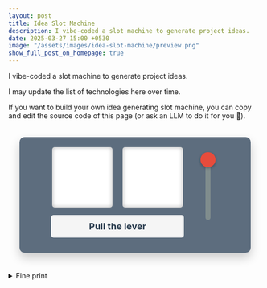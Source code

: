 ```yaml
---
layout: post
title: Idea Slot Machine
description: I vibe-coded a slot machine to generate project ideas.
date: 2025-03-27 15:00 +0530
image: "/assets/images/idea-slot-machine/preview.png"
show_full_post_on_homepage: true
---
```


I vibe-coded a slot machine to generate project ideas.

I may update the list of technologies here over time.

If you want to build your own idea generating slot machine, you can copy and edit the source code of this page (or ask an LLM to do it for you 🙂).

<!-- START LLM-GENERATED CODE -->
<style>
    .container {
        max-width: 500px;
        margin: 0;
        padding: 20px;
        text-align: center;
        width: 100%;
        box-sizing: border-box;
    }
    .slot-machine {
        background-color: #5d6d7e;
        border-radius: 10px;
        padding: 20px;
        max-width: 450px;
        margin: 0 auto;
        box-shadow: 0 10px 20px rgba(0, 0, 0, 0.2);
        padding-bottom: 30px;
    }
    .machine-container {
        display: flex;
        align-items: flex-start;
        justify-content: center;
        gap: 30px;
    }
    .slot-section {
        display: flex;
        flex-direction: column;
        align-items: center;
    }
    .slots {
        display: flex;
        justify-content: center;
        gap: 20px;
    }
    .slot {
        width: 120px;
        height: 120px;
        background-color: white;
        border-radius: 5px;
        overflow: hidden;
        position: relative;
        box-shadow: inset 0 0 10px rgba(0, 0, 0, 0.3);
    }
    .slot-wrapper {
        position: absolute;
        width: 100%;
        transition: transform 0.5s cubic-bezier(0.45, 0.05, 0.55, 0.95);
    }
    .slot-item {
        width: 120px;
        height: 120px;
        display: flex;
        align-items: center;
        justify-content: center;
        background-color: white;
    }
    @media (max-width: 480px) {
        .slot {
            width: 100px;
            height: 100px;
        }
        .slot-item {
            width: 100px;
            height: 100px;
        }
        .slots {
            gap: 10px;
        }
        .machine-container {
            gap: 15px;
        }
        h1 {
            font-size: 24px;
        }
        #combination-text {
            font-size: 16px;
        }
        .combination-result {
            max-width: 190px;
        }
    }
    .slot-item img {
        max-width: 80%;
        max-height: 80%;
        object-fit: contain;
    }
    .lever-container {
        display: flex;
        flex-direction: column;
        align-items: center;
        justify-content: center;
        height: 170px;
    }
    .lever {
        position: relative;
        height: 150px;
        width: 40px;
        cursor: pointer;
    }
    .lever-handle {
        position: absolute;
        top: 0;
        left: 50%;
        transform: translateX(-50%);
        width: 30px;
        height: 30px;
        background-color: #e74c3c;
        border-radius: 50%;
        z-index: 2;
        box-shadow: 0 2px 5px rgba(0, 0, 0, 0.3);
        transition: transform 0.2s;
    }
    .lever-base {
        position: absolute;
        top: 15px;
        left: 50%;
        transform: translateX(-50%);
        width: 10px;
        height: 120px;
        background-color: #7f8c8d;
        border-radius: 5px;
        z-index: 1;
    }
    .lever:hover .lever-handle {
        background-color: #c0392b;
    }
    .lever.disabled {
        cursor: not-allowed;
    }
    .lever.disabled .lever-handle {
        background-color: #95a5a6;
    }
    .lever.pulled .lever-handle {
        transform: translateX(-50%) translateY(100px);
    }
    .combination-result {
        background-color: #f5f5f5;
        border-radius: 5px;
        padding: 12px;
        margin-top: 15px;
        width: 100%;
        text-align: center;
        max-width: 240px;
    }
    #combination-text {
        margin: 0;
        font-size: 18px;
        font-weight: bold;
        color: #2c3e50;
    }
</style>
<center>
<div class="container">
    <div class="slot-machine">
        <div class="machine-container">
            <div class="slot-section">
                <div class="slots">
                    <div class="slot" id="slot1">
                        <div class="slot-wrapper"></div>
                    </div>
                    <div class="slot" id="slot2">
                        <div class="slot-wrapper"></div>
                    </div>
                </div>
                <div class="combination-result">
                    <p id="combination-text">Pull the lever</p>
                </div>
            </div>
            <div class="lever-container">
                <div class="lever" id="spin-lever">
                    <div class="lever-handle"></div>
                    <div class="lever-base"></div>
                </div>
            </div>
        </div>
    </div>
</div>
</center>

<script>
    document.addEventListener('DOMContentLoaded', () => {
        let currentIndex1 = 0;
        let currentIndex2 = 0;
        let isDragging = false;
        let startY = 0;
        let leverPulled = false;
        
        const technologies = [
            { name: 'LLMs', image: '/assets/images/idea-slot-machine/llm.png' },
            { name: 'eBPF', image: '/assets/images/idea-slot-machine/ebpf.avif' },
            { name: 'Kubernetes', image: '/assets/images/idea-slot-machine/kubernetes.png' },
            { name: 'OpenTelemetry', image: '/assets/images/idea-slot-machine/opentelemetry.png' },
            { name: 'ZAP', image: '/assets/images/idea-slot-machine/zap.png' },
        ];

        const slot1El = document.getElementById('slot1').querySelector('.slot-wrapper');
        const slot2El = document.getElementById('slot2').querySelector('.slot-wrapper');
        const spinLever = document.getElementById('spin-lever');
        const leverHandle = spinLever.querySelector('.lever-handle');
        const combinationText = document.getElementById('combination-text');

        function initializeSlots() {
            technologies.forEach(tech => {
                const slotItem1 = createSlotItem(tech);
                const slotItem2 = createSlotItem(tech);
                
                slot1El.appendChild(slotItem1);
                slot2El.appendChild(slotItem2);
            });

            for (let i = 0; i < 3; i++) {
                const clone1 = slot1El.children[i].cloneNode(true);
                const clone2 = slot2El.children[i].cloneNode(true);
                slot1El.appendChild(clone1);
                slot2El.appendChild(clone2);
            }

            resetSlotPosition(slot1El);
            resetSlotPosition(slot2El);
        }

        function createSlotItem(tech) {
            const slotItem = document.createElement('div');
            slotItem.className = 'slot-item';
            slotItem.dataset.name = tech.name;
            
            const img = document.createElement('img');
            img.src = tech.image;
            img.alt = tech.name;
            
            slotItem.appendChild(img);
            return slotItem;
        }

        function resetSlotPosition(slotEl) {
            slotEl.style.transform = 'translateY(0)';
        }

        function spin() {
            spinLever.classList.add('disabled');
            spinLever.classList.add('pulled');
            leverHandle.style.transform = 'translateX(-50%) translateY(100px)';
            
            let randomIndex1;
            let randomIndex2;
            
            do {
                randomIndex1 = Math.floor(Math.random() * technologies.length);
            } while (randomIndex1 === currentIndex1);
            
            do {
                randomIndex2 = Math.floor(Math.random() * technologies.length);
            } while (randomIndex2 === currentIndex2 || randomIndex2 === randomIndex1);
            
            currentIndex1 = randomIndex1;
            currentIndex2 = randomIndex2;
            
            // Get the actual slot item height based on current viewport
            const slotItemHeight = slot1El.querySelector('.slot-item').offsetHeight;
            const finalPosition1 = -(randomIndex1 * slotItemHeight);
            const finalPosition2 = -(randomIndex2 * slotItemHeight);
            
            slot1El.style.transition = 'transform 0.5s cubic-bezier(0.45, 0.05, 0.55, 0.95)';
            slot2El.style.transition = 'transform 0.5s cubic-bezier(0.45, 0.05, 0.55, 0.95)';
            
            slot1El.style.transform = `translateY(${finalPosition1}px)`;
            slot2El.style.transform = `translateY(${finalPosition2}px)`;
            
            setTimeout(() => {
                // Reset lever position visually
                spinLever.classList.remove('pulled');
                leverHandle.style.transform = 'translateX(-50%) translateY(0)';
                spinLever.classList.remove('disabled');
                
                const tech1 = technologies[randomIndex1].name;
                const tech2 = technologies[randomIndex2].name;
                combinationText.textContent = `${tech1} × ${tech2}`;
            }, 500);
        }

        // Mouse drag events for the lever
        leverHandle.addEventListener('mousedown', function(e) {
            if (!spinLever.classList.contains('disabled')) {
                isDragging = true;
                startY = e.clientY;
                document.body.style.cursor = 'grabbing';
                e.preventDefault();
            }
        });

        // Touch events for mobile
        spinLever.addEventListener('touchstart', function(e) {
            if (!this.classList.contains('disabled')) {
                isDragging = true;
                startY = e.touches[0].clientY;
                e.preventDefault();
                
                // Detect if this is a tap (will be cancelled if it becomes a drag)
                this.isTap = true;
            }
        });
        
        document.addEventListener('mousemove', function(e) {
            if (isDragging && !spinLever.classList.contains('disabled')) {
                const deltaY = e.clientY - startY;
                const maxPull = 100; // Maximum pull distance
                
                // Limit the pull to the maximum distance
                const pullDistance = Math.min(Math.max(deltaY, 0), maxPull);
                
                // Apply the transform to the lever handle
                leverHandle.style.transform = `translateX(-50%) translateY(${pullDistance}px)`;
                
                // If pulled more than 70% of the way, trigger the spin
                if (pullDistance >= maxPull * 0.7 && !leverPulled) {
                    leverPulled = true;
                    spin();
                }
            }
        });
        
        document.addEventListener('touchmove', function(e) {
            if (isDragging && !spinLever.classList.contains('disabled')) {
                // If movement detected, this is not a tap
                spinLever.isTap = false;
                
                const deltaY = e.touches[0].clientY - startY;
                const maxPull = 100; // Maximum pull distance
                
                // Limit the pull to the maximum distance
                const pullDistance = Math.min(Math.max(deltaY, 0), maxPull);
                
                // Apply the transform to the lever handle
                leverHandle.style.transform = `translateX(-50%) translateY(${pullDistance}px)`;
                
                // If pulled more than 70% of the way, trigger the spin
                if (pullDistance >= maxPull * 0.7 && !leverPulled) {
                    leverPulled = true;
                    spin();
                }
                
                e.preventDefault(); // Prevent scrolling while dragging
            }
        });
        
        document.addEventListener('mouseup', function() {
            if (isDragging) {
                isDragging = false;
                leverPulled = false;
                document.body.style.cursor = 'default';
                
                // If not already in a spin animation, reset the lever position
                if (!spinLever.classList.contains('pulled') && !spinLever.classList.contains('disabled')) {
                    leverHandle.style.transform = 'translateX(-50%) translateY(0)'; 
                }
            }
        });
        
        document.addEventListener('touchend', function(e) {
            if (isDragging) {
                // Check if this was a tap (no movement detected)
                if (spinLever.isTap && !spinLever.classList.contains('disabled')) {
                    spin();
                }
                
                isDragging = false;
                leverPulled = false;
                spinLever.isTap = false;
                
                // If not already in a spin animation, reset the lever position
                if (!spinLever.classList.contains('pulled') && !spinLever.classList.contains('disabled')) {
                    leverHandle.style.transform = 'translateX(-50%) translateY(0)'; 
                }
            }
        });

        // Keep the click event for easier use
        spinLever.addEventListener('click', function() {
            if (!this.classList.contains('disabled') && !isDragging) {
                spin();
            }
        });

        initializeSlots();
    });
</script>

<!-- END LLM-GENERATED CODE -->

<br>

<details>
<summary> Fine print </summary>
<p>Disclaimer: The logos used in this project are the trademarks of their respective owners. This project is for informational purposes only and is not affiliated with or endorsed by any of the companies or organizations represented.
<p>Attribution:
<ul>
<li>LLM Logo: Sparkles emoji from <a href="https://github.com/twitter/twemoji">Twemoji</a></li>
</ul>
